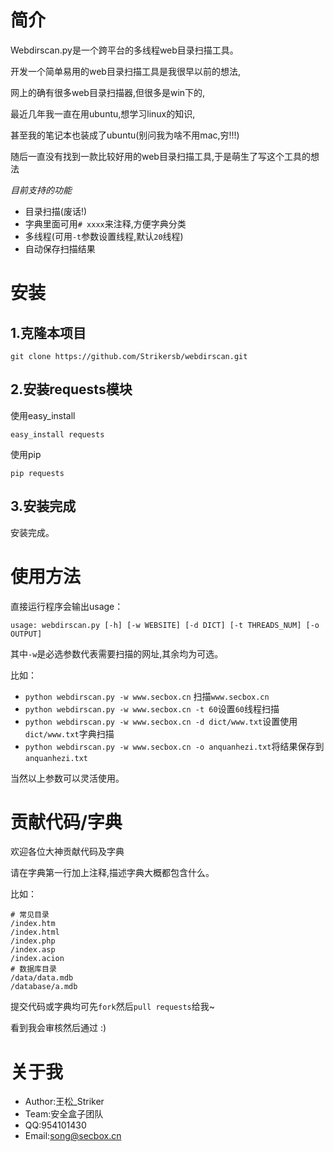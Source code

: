 # 简介

Webdirscan.py是一个跨平台的多线程web目录扫描工具。

开发一个简单易用的web目录扫描工具是我很早以前的想法,

网上的确有很多web目录扫描器,但很多是win下的,

最近几年我一直在用ubuntu,想学习linux的知识,

甚至我的笔记本也装成了ubuntu(别问我为啥不用mac,穷!!!)

随后一直没有找到一款比较好用的web目录扫描工具,于是萌生了写这个工具的想法

*目前支持的功能*

 * 目录扫描(废话!)
 * 字典里面可用`# xxxx`来注释,方便字典分类
 * 多线程(可用`-t`参数设置线程,默认`20`线程)
 * 自动保存扫描结果

# 安装

## 1.克隆本项目

`git clone https://github.com/Strikersb/webdirscan.git`

## 2.安装requests模块

使用easy_install

`easy_install requests`

使用pip

`pip requests`

## 3.安装完成

安装完成。

# 使用方法

直接运行程序会输出usage：

`usage: webdirscan.py [-h] [-w WEBSITE] [-d DICT] [-t THREADS_NUM] [-o OUTPUT]`

其中`-w`是必选参数代表需要扫描的网址,其余均为可选。

比如：

 * `python webdirscan.py -w www.secbox.cn` 扫描`www.secbox.cn`
 * `python webdirscan.py -w www.secbox.cn -t 60`设置`60`线程扫描
 * `python webdirscan.py -w www.secbox.cn -d dict/www.txt`设置使用`dict/www.txt`字典扫描
 * `python webdirscan.py -w www.secbox.cn -o anquanhezi.txt`将结果保存到`anquanhezi.txt`

当然以上参数可以灵活使用。

# 贡献代码/字典

欢迎各位大神贡献代码及字典

请在字典第一行加上注释,描述字典大概都包含什么。

比如：

```
# 常见目录
/index.htm
/index.html
/index.php
/index.asp
/index.acion
# 数据库目录
/data/data.mdb
/database/a.mdb
```

提交代码或字典均可先`fork`然后`pull requests`给我~

看到我会审核然后通过 :)

# 关于我

 * Author:王松_Striker
 * Team:安全盒子团队
 * QQ:954101430
 * Email:[song@secbox.cn](mailto:song@secbox.cn)
